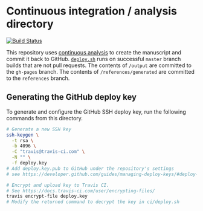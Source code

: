 # Continuous integration / analysis directory

[![Build Status](https://travis-ci.com/manubot/try-manubot.svg?branch=master)](https://travis-ci.com/manubot/try-manubot.svg)

This repository uses [continuous analysis](https://doi.org/10.1101/056473 "Reproducible Computational Workflows with Continuous Analysis") to create the manuscript and commit it back to GitHub.
[`deploy.sh`](deploy.sh) runs on successful `master` branch builds that are not pull requests.
The contents of `/output` are committed to the `gh-pages` branch.
The contents of `/references/generated` are committed to the `references` branch.

## Generating the GitHub deploy key

To generate and configure the GitHub SSH deploy key, run the following commands from this directory.

```sh
# Generate a new SSH key
ssh-keygen \
  -t rsa \
  -b 4096 \
  -C "travis@travis-ci.com" \
  -N "" \
  -f deploy.key
# Add deploy.key.pub to GitHub under the repository's settings
# see https://developer.github.com/guides/managing-deploy-keys/#deploy-keys

# Encrypt and upload key to Travis CI.
# See https://docs.travis-ci.com/user/encrypting-files/
travis encrypt-file deploy.key
# Modify the returned command to decrypt the key in ci/deploy.sh
```
